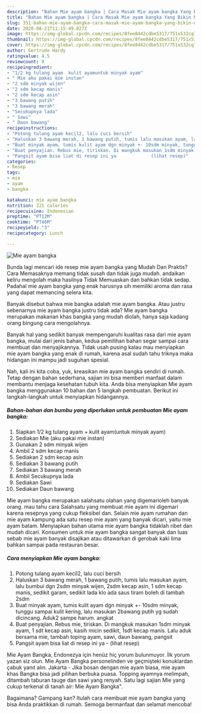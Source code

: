 ```yaml
---
description: "Bahan Mie ayam bangka | Cara Masak Mie ayam bangka Yang Bikin Ngiler"
title: "Bahan Mie ayam bangka | Cara Masak Mie ayam bangka Yang Bikin Ngiler"
slug: 351-bahan-mie-ayam-bangka-cara-masak-mie-ayam-bangka-yang-bikin-ngiler
date: 2020-08-21T11:15:49.027Z
image: https://img-global.cpcdn.com/recipes/8fee8442cdbe5317/751x532cq70/mie-ayam-bangka-foto-resep-utama.jpg
thumbnail: https://img-global.cpcdn.com/recipes/8fee8442cdbe5317/751x532cq70/mie-ayam-bangka-foto-resep-utama.jpg
cover: https://img-global.cpcdn.com/recipes/8fee8442cdbe5317/751x532cq70/mie-ayam-bangka-foto-resep-utama.jpg
author: Gertrude Hardy
ratingvalue: 4.5
reviewcount: 9
recipeingredient:
- "1/2 kg tulang ayam  kulit ayamuntuk minyak ayam"
- " Mie aku pakai mie instan"
- "2 sdm minyak wijen"
- "2 sdm kecap manis"
- "2 sdm kecap asin"
- "3 bawang putih"
- "3 bawang merah"
- "Secukupnya lada"
- " Sawi"
- " Daun bawang"
recipeinstructions:
- "Potong tulang ayam kecil2, lalu cuci bersih"
- "Haluskan 3 bawang merah, 1 bawang putih, tumis lalu masukan ayam, lalu bumbui dgn 2sdm minyak wijen, 2sdm kecap asin, 1 sdm kecap manis, sedikit garam, sedikit lada klo ada saus tiram boleh di tambah 2sdm"
- "Buat minyak ayam, tumis kulit ayam dgn minyak +- 10sdm minyak, tunggu sampai kulit kering, lalu masukan 2bawang putih yg sudah dicincang. Aduk2 sampe harum. angkat"
- "Buat penyajian. Rebus mie, tiriskan. Di mangkuk masukan 1sdm minyak ayam, 1 sdt kecap asin, kasih micin sedikit, 1sdt kecap manis. Lalu aduk bersama mie, tambah toping ayam, sawi, daun bawang, pangsit"
- "Pangsit ayam bisa liat di resep ini ya             (lihat resep)"
categories:
- Resep
tags:
- mie
- ayam
- bangka

katakunci: mie ayam bangka 
nutrition: 221 calories
recipecuisine: Indonesian
preptime: "PT12M"
cooktime: "PT46M"
recipeyield: "3"
recipecategory: Lunch

---
```



![Mie ayam bangka](https://img-global.cpcdn.com/recipes/8fee8442cdbe5317/751x532cq70/mie-ayam-bangka-foto-resep-utama.jpg)

Bunda lagi mencari ide resep mie ayam bangka yang Mudah Dan Praktis? Cara Memasaknya memang tidak susah dan tidak juga mudah. andaikan keliru mengolah maka hasilnya Tidak Memuaskan dan bahkan tidak sedap. Padahal mie ayam bangka yang enak harusnya sih memiliki aroma dan rasa yang dapat memancing selera kita.

Banyak disebut bahwa mie bangka adalah mie ayam bangka. Atau justru sebenarnya mie ayam bangka justru tidak ada? Mie ayam bangka merupakan makanan khas bangka yang mudah diolah, hanya saja kadang orang bingung cara mengolahnya.

Banyak hal yang sedikit banyak mempengaruhi kualitas rasa dari mie ayam bangka, mulai dari jenis bahan, kedua pemilihan bahan segar sampai cara membuat dan menyajikannya. Tidak usah pusing kalau mau menyiapkan mie ayam bangka yang enak di rumah, karena asal sudah tahu triknya maka hidangan ini mampu jadi suguhan spesial.


Nah, kali ini kita coba, yuk, kreasikan mie ayam bangka sendiri di rumah. Tetap dengan bahan sederhana, sajian ini bisa memberi manfaat dalam membantu menjaga kesehatan tubuh kita. Anda bisa menyiapkan Mie ayam bangka menggunakan 10 bahan dan 5 langkah pembuatan. Berikut ini langkah-langkah untuk menyiapkan hidangannya.

<!--inarticleads1-->

##### Bahan-bahan dan bumbu yang diperlukan untuk pembuatan Mie ayam bangka:

1. Siapkan 1/2 kg tulang ayam + kulit ayam(untuk minyak ayam)
1. Sediakan  Mie (aku pakai mie instan)
1. Gunakan 2 sdm minyak wijen
1. Ambil 2 sdm kecap manis
1. Sediakan 2 sdm kecap asin
1. Sediakan 3 bawang putih
1. Sediakan 3 bawang merah
1. Ambil Secukupnya lada
1. Sediakan  Sawi
1. Sediakan  Daun bawang


Mie ayam bangka merupakan salahsatu olahan yang digemarioleh banyak orang. mau tahu cara Salahsatu yang membuat mie ayam ini digemari karena resepnya yang cukup fleksibel dan. Selain mie ayam rumahan dan mie ayam kampung ada satu resep mie ayam yang banyak dicari, yaitu mie ayam batam. Menyiapkan bahan utama mie ayam bangka tidaklah ribet dan mudah dicari. Konsumen untuk mie ayam bangka sangat banyak dan luas sebab mie ayam banyak disajikan atau ditawarkan di gerobak kaki lima bahkan sampai pada restauran besar. 

<!--inarticleads2-->

##### Cara menyiapkan Mie ayam bangka:

1. Potong tulang ayam kecil2, lalu cuci bersih
1. Haluskan 3 bawang merah, 1 bawang putih, tumis lalu masukan ayam, lalu bumbui dgn 2sdm minyak wijen, 2sdm kecap asin, 1 sdm kecap manis, sedikit garam, sedikit lada klo ada saus tiram boleh di tambah 2sdm
1. Buat minyak ayam, tumis kulit ayam dgn minyak +- 10sdm minyak, tunggu sampai kulit kering, lalu masukan 2bawang putih yg sudah dicincang. Aduk2 sampe harum. angkat
1. Buat penyajian. Rebus mie, tiriskan. Di mangkuk masukan 1sdm minyak ayam, 1 sdt kecap asin, kasih micin sedikit, 1sdt kecap manis. Lalu aduk bersama mie, tambah toping ayam, sawi, daun bawang, pangsit
1. Pangsit ayam bisa liat di resep ini ya -             (lihat resep)


Mie Ayam Bangka, Endonezya için henüz hiç yorum bulunmuyor. İlk yorum yazan siz olun. Mie Ayam Bangka personelinden ve geçmişteki konuklardan çabuk yanıt alın. Jakarta - Jika bosan dengan mie ayam biasa, mie ayam khas Bangka bisa jadi pilihan berbuka puasa. Topping ayamnya melimpah, ditambah taburan tauge dan sawi yang renyah. Satu lagi sajian Mie yang cukup terkenal di tanah air: Mie Ayam Bangka&#34;. 

Bagaimana? Gampang kan? Itulah cara membuat mie ayam bangka yang bisa Anda praktikkan di rumah. Semoga bermanfaat dan selamat mencoba!

